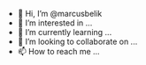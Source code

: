 - 👋 Hi, I’m @marcusbelik
- 👀 I’m interested in ...
- 🌱 I’m currently learning ...
- 💞️ I’m looking to collaborate on ...
- 📫 How to reach me ...

<!---
marcusbelik/marcusbelik is a ✨ special ✨ repository because its `README.md` (this file) appears on your GitHub profile.
You can click the Preview link to take a look at your changes.
--->
